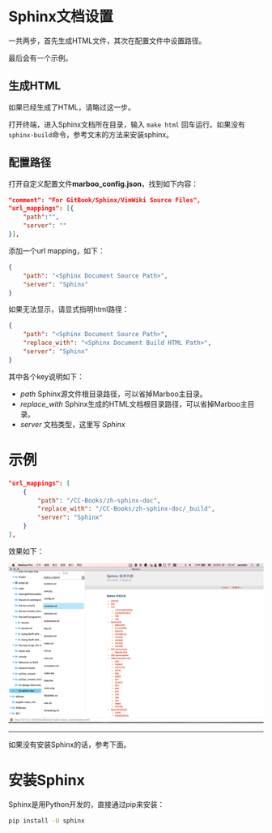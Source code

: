 # Sphinx文档设置

<!-- create time: 2015-08-06 23:09:48  -->

<!-- This file is created by Marboo<http://marboo.io> template file $MARBOO_HOME/.media/starts/default.md
本文件由 Marboo<http://marboo.io> 模板文件 $MARBOO_HOME/.media/starts/default.md 创建 -->

一共两步，首先生成HTML文件，其次在配置文件中设置路径。

最后会有一个示例。

## 生成HTML

如果已经生成了HTML，请略过这一步。

打开终端，进入Sphinx文档所在目录，输入 `make html` 回车运行。如果没有 `sphinx-build`命令，参考文末的方法来安装sphinx。

## 配置路径

打开自定义配置文件**marboo_config.json**，找到如下内容：

```json
"comment": "For GitBook/Sphinx/VimWiki Source Files",
"url_mappings": [{
    "path":"",
    "server": ""
}],
```

添加一个url mapping，如下：

```json
{
    "path": "<Sphinx Document Source Path>",
    "server": "Sphinx"
}
```
    

如果无法显示，请显式指明html路径：

```json
{
    "path": "<Sphinx Document Source Path>",
    "replace_with": "<Sphinx Document Build HTML Path>",
    "server": "Sphinx"
}
```

其中各个key说明如下：

- *path* Sphinx源文件根目录路径，可以省掉Marboo主目录。
- *replace_with* Sphinx生成的HTML文档根目录路径，可以省掉Marboo主目录。
- *server* 文档类型，这里写 *Sphinx*


# 示例

```json
"url_mappings": [
    {
        "path": "/CC-Books/zh-sphinx-doc",
        "replace_with": "/CC-Books/zh-sphinx-doc/_build",
        "server": "Sphinx"
    }
],
```

效果如下：

![](.images/marboo-sphinx.png)

---

如果没有安装Sphinx的话，参考下面。

# 安装Sphinx

Sphinx是用Python开发的，直接通过pip来安装：

```sh
pip install -U sphinx
```
